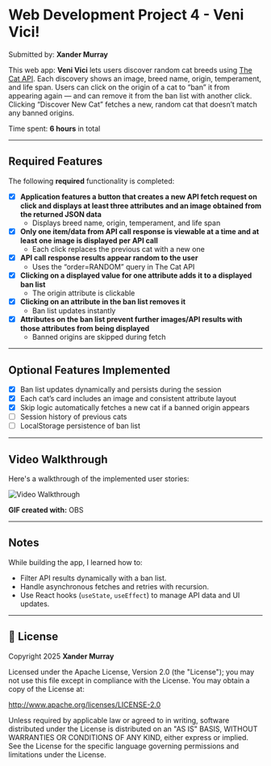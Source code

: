# Web Development Project 4 - Veni Vici!

Submitted by: **Xander Murray**

This web app: **Veni Vici** lets users discover random cat breeds using [The Cat API](https://thecatapi.com/). Each discovery shows an image, breed name, origin, temperament, and life span. Users can click on the origin of a cat to “ban” it from appearing again — and can remove it from the ban list with another click. Clicking “Discover New Cat” fetches a new, random cat that doesn’t match any banned origins.

Time spent: **6 hours** in total

---

## Required Features

The following **required** functionality is completed:

- [x] **Application features a button that creates a new API fetch request on click and displays at least three attributes and an image obtained from the returned JSON data**
  - Displays breed name, origin, temperament, and life span
- [x] **Only one item/data from API call response is viewable at a time and at least one image is displayed per API call**
  - Each click replaces the previous cat with a new one
- [x] **API call response results appear random to the user**
  - Uses the “order=RANDOM” query in The Cat API
- [x] **Clicking on a displayed value for one attribute adds it to a displayed ban list**
  - The origin attribute is clickable
- [x] **Clicking on an attribute in the ban list removes it**
  - Ban list updates instantly
- [x] **Attributes on the ban list prevent further images/API results with those attributes from being displayed**
  - Banned origins are skipped during fetch

---

## Optional Features Implemented

- [x] Ban list updates dynamically and persists during the session
- [x] Each cat’s card includes an image and consistent attribute layout
- [x] Skip logic automatically fetches a new cat if a banned origin appears
- [ ] Session history of previous cats
- [ ] LocalStorage persistence of ban list

---

## Video Walkthrough

Here's a walkthrough of the implemented user stories:

<img src='./week5.gif' title='Video Walkthrough' width='' alt='Video Walkthrough' />

**GIF created with:** OBS

---

## Notes

While building the app, I learned how to:

- Filter API results dynamically with a ban list.
- Handle asynchronous fetches and retries with recursion.
- Use React hooks (`useState`, `useEffect`) to manage API data and UI updates.

---

## 📜 License

Copyright 2025 **Xander Murray**

Licensed under the Apache License, Version 2.0 (the "License");
you may not use this file except in compliance with the License.
You may obtain a copy of the License at:

http://www.apache.org/licenses/LICENSE-2.0

Unless required by applicable law or agreed to in writing, software
distributed under the License is distributed on an "AS IS" BASIS,
WITHOUT WARRANTIES OR CONDITIONS OF ANY KIND, either express or implied.
See the License for the specific language governing permissions and
limitations under the License.
